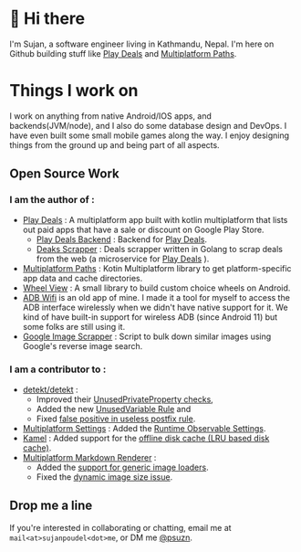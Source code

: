# 👋 Hi there

I'm Sujan, a software engineer living in Kathmandu, Nepal. I'm here on Github building stuff like [Play Deals](https://github.com/psuzn/play-deals) and [Multiplatform Paths](https://github.com/psuzn/mp-utils). 

# Things I work on
I work on anything from native Android/IOS apps, and backends(JVM/node), and I also do some database design and DevOps. I have even built some small mobile games along the way. I enjoy designing things from the ground up and being part of all aspects. 

## Open Source Work

### I am the author of : 

* [Play Deals](https://github.com/psuzn/play-deals) : A multiplatform app built with kotlin multiplatform that lists out paid apps that have a sale or discount on Google Play Store.
  * [Play Deals Backend](https://github.com/psuzn/play-deals) : Backend for [Play Deals](https://github.com/psuzn/play-deals). 
  * [Deaks Scrapper](https://github.com/psuzn/deals-scrapper) : Deals scrapper written in Golang to scrap deals from the web (a microservice for [Play Deals](https://github.com/psuzn/play-deals) ).
* [Multiplatform Paths](https://github.com/psuzn/multiplatform-paths) : Kotin Multiplatform library to get platform-specific app data and cache directories.
* [Wheel View](https://github.com/psuzn/WheelView) : A small library to build custom choice wheels on Android.
* [ADB Wifi](https://github.com/psuzn/ADB-WiFi) is an old app of mine. I made it a tool for myself to access the ADB interface wirelessly when we didn't have native support for it. We kind of have built-in support for wireless ADB (since Android 11) but some folks are still using it.
* [Google Image Scrapper](https://github.com/psuzn/google-image-scrapper) : Script to bulk down similar images using Google's reverse image search. 

### I am a contributor to : 

* [detekt/detekt](detekt) :
  * Improved their [UnusedPrivateProperty checks](https://github.com/detekt/detekt/pull/7089),
  * Added the new [UnusedVariable Rule](https://github.com/detekt/detekt/pull/7089) and
  * Fixed [false positive in useless postfix rule](https://github.com/detekt/detekt/pull/7084).
* [Multiplatform Settings](https://github.com/russhwolf/multiplatform-settings) : Added the [Runtime Observable Settings](https://github.com/russhwolf/multiplatform-settings/pull/184).
* [Kamel](https://github.com/Kamel-Media/Kamel) : Added support for the [offline disk cache (LRU based disk cache)](https://github.com/Kamel-Media/Kamel/pull/61).
* [Multiplatform Markdown Renderer](https://github.com/mikepenz/multiplatform-markdown-renderer) :
  * Added the [support for generic image loaders](https://github.com/mikepenz/multiplatform-markdown-renderer/pull/72).
  * Fixed the [dynamic image size issue](https://github.com/mikepenz/multiplatform-markdown-renderer/pull/72).

## Drop me a line

If you're interested in collaborating or chatting, email me at `mail<at>sujanpoudel<dot>me`, or DM me [@psuzn](twitter.com/psuzn).

